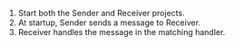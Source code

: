  1. Start both the Sender and Receiver projects.
 1. At startup, Sender sends a message to Receiver.
 1. Receiver handles the message in the matching handler.